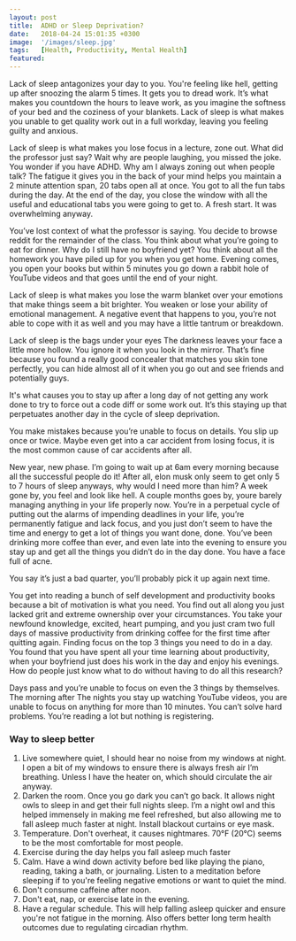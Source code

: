 ```yaml
---
layout: post
title:  ADHD or Sleep Deprivation?
date:   2018-04-24 15:01:35 +0300
image:  '/images/sleep.jpg'
tags:   [Health, Productivity, Mental Health]
featured:
---
```

Lack of sleep antagonizes your day to you. You're feeling like hell, getting up after snoozing the alarm 5 times. It gets you to dread work. It’s what makes you countdown the hours to leave work, as you imagine the softness of your bed and the coziness of your blankets. Lack of sleep is what makes you unable to get quality work out in a full workday, leaving you feeling guilty and anxious.

Lack of sleep is what makes you lose focus in a lecture, zone out. What did the professor just say? Wait why are people laughing, you missed the joke. You wonder if you have ADHD. Why am I always zoning out when people talk? The fatigue it gives you in the back of your mind helps you maintain a 2 minute attention span, 20 tabs open all at once. You got to all the fun tabs during the day. At the end of the day, you close the window with all the useful and educational tabs you were going to get to. A fresh start. It was overwhelming anyway.

You’ve lost context of what the professor is saying. You decide to browse reddit for the remainder of the class. You think about what you’re going to eat for dinner. Why do I still have no boyfriend yet? You think about all the homework you have piled up for you when you get home. Evening comes, you open your books but within 5 minutes you go down a rabbit hole of YouTube videos and that goes until the end of your night.

Lack of sleep is what makes you lose the warm blanket over your emotions that make things seem a bit brighter. You weaken or lose your ability of emotional management. A negative event that happens to you, you’re not able to cope with it as well and you may have a little tantrum or breakdown.

Lack of sleep is the bags under your eyes  The darkness leaves your face a little more hollow. You ignore it when you look in the mirror. That’s fine because you found a really good concealer that matches you skin tone perfectly, you can hide almost all of it when you go out and see friends and potentially guys.

It's what causes you to stay up after a long day of not getting any work done to try to force out a code diff or some work out. It’s this staying up that perpetuates another day in the cycle of sleep deprivation.

You make mistakes because you’re unable to focus on details. You slip up once or twice. Maybe even get into a car accident from losing focus, it is the most common cause of car accidents after all.

New year, new phase. I’m going to wait up at 6am every morning because all the successful people do it! After all, elon musk only seem to get only 5 to 7 hours of sleep anyways, why would I need more than him? A week gone by, you feel and look like hell. A couple months goes by, youre barely managing anything in your life properly now. You’re in a perpetual cycle of putting out the alarms of impending deadlines in your life, you’re permanently fatigue and lack focus, and you just don’t seem to have the time and energy to get a lot of things you want done, done. You’ve been drinking more coffee than ever, and even late into the evening to ensure you stay up and get all the things you didn’t do in the day done. You have a face full of acne.

You say it’s just a bad quarter, you’ll probably pick it up again next time.

You get into reading a bunch of self development and productivity books because a bit of motivation is what you need. You find out all along you just lacked grit and extreme ownership over your circumstances. You take your newfound knowledge, excited, heart pumping, and you just cram two full days of massive productivity from drinking coffee for the first time after quitting again. Finding focus on the top 3 things you need to do in a day. You found that you have spent all your time learning about productivity, when your boyfriend just does his work in the day and enjoy his evenings. How do people just know what to do without having to do all this research?

Days pass and you’re unable to focus on even the 3 things by themselves. The morning after The nights you stay up watching YouTube videos, you are unable to focus on anything for more than 10 minutes. You can’t solve hard problems. You’re reading a lot but nothing is registering.

### Way to sleep better

1. Live somewhere quiet, I should hear no noise from my windows at night. I open a bit of my windows to ensure there is always fresh air I’m breathing. Unless I have the heater on, which should circulate the air anyway.
2. Darken the room. Once you go dark you can’t go back. It allows night owls to sleep in and get their full nights sleep. I’m a night owl and this helped immensely in making me feel refreshed, but also allowing me to fall asleep much faster at night. Install blackout curtains or eye mask.
3. Temperature. Don't overheat, it causes nightmares. 70°F (20°C) seems to be the most comfortable for most people.
4. Exercise during the day helps you fall asleep much faster
5. Calm. Have a wind down activity before bed like playing the piano, reading, taking a bath, or journaling. Listen to a meditation before sleeping if to you're feeling negative emotions or want to quiet the mind.
6. Don't consume caffeine after noon.
7. Don't eat, nap, or exercise late in the evening.
8. Have a regular schedule. This will help falling asleep quicker and ensure you're not fatigue in the morning. Also offers better long term health outcomes due to regulating circadian rhythm.
